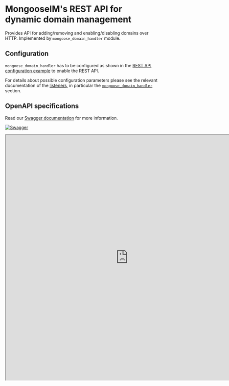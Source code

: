 # MongooseIM's REST API for dynamic domain management

Provides API for adding/removing and enabling/disabling domains over HTTP.
Implemented by `mongoose_domain_handler` module.

## Configuration

`mongoose_domain_handler` has to be configured as shown in the [REST API configuration example](../configuration/listen.md#example-4-domain-api)
to enable the REST API.

For details about possible configuration parameters please see the relevant
documentation of the [listeners](../configuration/listen.md),
in particular the [`mongoose_domain_handler`](../configuration/listen.md#handler-types-rest-api---domain-management---mongoose_domain_handler)
section.

## OpenAPI specifications

Read our [Swagger documentation](https://esl.github.io/MongooseDocs/latest/swagger/index.html?domains=true) for more information.

[![Swagger](https://nordicapis.com/wp-content/uploads/swagger-Top-Specification-Formats-for-REST-APIs-nordic-apis-sandoval-e1441412425742-300x170.png)](https://esl.github.io/MongooseDocs/latest/swagger/index.html?domains=true)

<iframe src="https://esl.github.io/MongooseDocs/latest/swagger/index.html?domains=true"
height="800" width="800" id="swagger-ui-iframe"></iframe>

<script>

$(document).ready(function() {
  if (window.location.host.match("github")){
    path = window.location.pathname.match("(.*)/rest-api/Dynamic-domains")[1]
    url = window.location.protocol + "//" + window.location.hostname
    finalURL = url + path + "/swagger/index.html?domains=true"
    $('a[href$="swagger/index.html?domains=true"]').attr('href', finalURL)
    $('#swagger-ui-iframe').attr('src', finalURL)
  }
})

</script>
